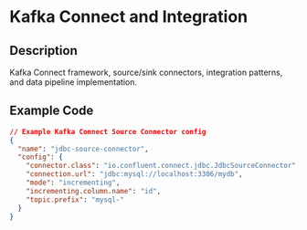 # Kafka Connect and Integration

## Description
Kafka Connect framework, source/sink connectors, integration patterns, and data pipeline implementation.

## Example Code
```json
// Example Kafka Connect Source Connector config
{
  "name": "jdbc-source-connector",
  "config": {
    "connector.class": "io.confluent.connect.jdbc.JdbcSourceConnector",
    "connection.url": "jdbc:mysql://localhost:3306/mydb",
    "mode": "incrementing",
    "incrementing.column.name": "id",
    "topic.prefix": "mysql-"
  }
}
```

